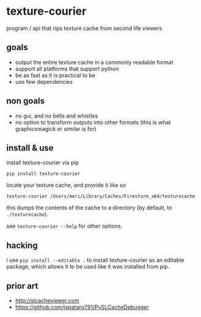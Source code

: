 # texture-courier

program / api that rips texture cache from second life viewers

## goals

- output the entire texture cache in a commonly readable format
- support all platforms that support python
- be as fast as it is practical to be
- use few dependencies

## non goals

- no gui, and no bells and whistles
- no option to transform outputs into other formats (this is what graphicsmagick 
or similar is for)

## install & use

install texture-courier via pip

```
pip install texture-courier
```

locate your texture cache, and provide it like so

```
texture-courier /Users/meri/Library/Caches/Firestorm_x64/texturecache
```

this dumps the contents of the cache to a directory (by default, to  
`./texturecache`).

see `texture-courier --help` for other options.

## hacking

i use `pip install --editable .` to install texture-courier as an editable
package, which allows it to be used like it was installed from pip.

## prior art

- http://slcacheviewer.com
- https://github.com/jspataro791/PySLCacheDebugger
